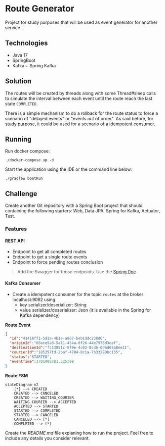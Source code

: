 # Route Generator

Project for study purposes that will be used as event generator
for another service.

## Technologies
- Java 17
- SpringBoot
- Kafka + Spring Kafka

## Solution

The routes will be created by threads along with some Thread#sleep calls
to simulate the interval between each event until the route reach the last state `COMPLETED`.

There is a simple mechanism to do a rollback for the route status to
force a scenario of "delayed events" or "events out of order". As said before, for study purpose, 
it could be used for a scenario of a idempotent consumer. 

## Running

Run docker compose:
```shell
./docker-compose up -d
```

Start the application using the IDE or the command line below:
```
./gradlew bootRun
```

## Challenge
Create another Git repository with a Spring Boot project that should containing the following starters: Web, Data JPA, Spring for Kafka, Actuator, Test.

### Features

#### REST API
- Endpoint to get all completed routes
- Endpoint to get a single route events
- Endpoint to force pending routes conclusion
> Add the Swagger for those endpoints. Use the [Spring Doc](https://springdoc.org/)

#### Kafka Consumer
- Create a idempotent consumer for the topic `routes` at the broker localhost:9092 using
  - key serializer/deserializer: String
  - value serializer/deserializer: Json (it is available in the Spring for Kafka dependency) 

__Route Event__
```json
{
  "id":"41416ff1-5d1a-4b1e-a867-beb1ddc238d6",
  "originId":"68ace5a8-5a11-454a-8f26-44e7976d3eaf",
  "destinationId":"fc13851c-8f9e-4c02-8cd6-0dad03a8ee21",
  "courierId":"185257fd-2baf-4784-8c1a-7b33289bc135",
  "status":"STARTED",
  "eventTime":1701905881.325398
}
```

__Route FSM__
```mermaid
stateDiagram-v2
    [*] --> CREATED
    CREATED --> CANCELED
    CREATED --> WAITING_COURIER
    WAITING_COURIER --> ACCEPTED
    ACCEPTED --> STARTED
    STARTED --> COMPLETED
    STARTED --> CANCELED
    CANCELED --> [*]
    COMPLETED --> [*]
``` 

Create the _README.md_ file explaning how to run the project. Feel free to include any details you consider relevant.
